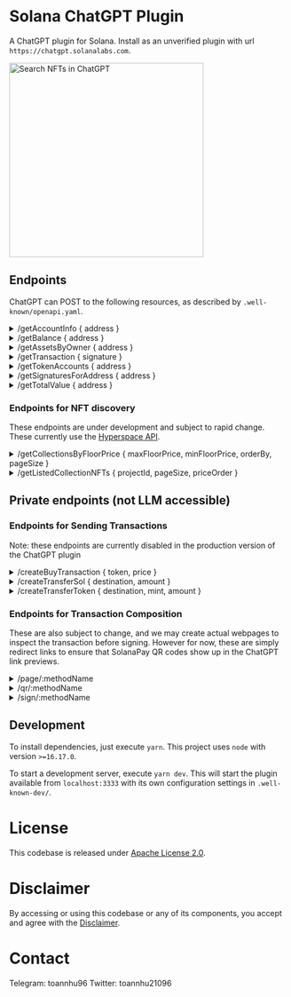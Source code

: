 # Solana ChatGPT Plugin
A ChatGPT plugin for Solana. Install as an unverified plugin with url `https://chatgpt.solanalabs.com`.

<div>
<img width="350" alt="Search NFTs in ChatGPT" src="https://user-images.githubusercontent.com/7481857/231182274-40b42f0e-5e5d-4050-9e31-2f75375481c1.png">
</div>

## Endpoints

ChatGPT can POST to the following resources, as described by `.well-known/openapi.yaml`.


<details>
<summary>
/getAccountInfo { address }
</summary>

Returns the output of `getAccountInfo` method from the RPC with buffer data, and if it can be deserialized by its program IDL, then the response payload has additional field called `extended` that has a JSON serialized string of the anchor data. Chat GPT's plugin model seems to be able to read this pretty well.

```json
{
  ...,
  "extended": "{\"authority\":\"8fbqVvpK3Dj7fdP2c8JJhtD7Zy3n9qtwAeGfbkgPu625\",\"numMinted\":50}"
}
```
</details>

<details>
<summary>/getBalance { address }</summary>

Returns
```json
{
  "sol": 0.40296
}
```
</details>

<details>
<summary>/getAssetsByOwner { address }</summary>

Returns the assets returned by the [Metaplex Read API spec](https://github.com/metaplex-foundation/api-specifications/blob/main/specifications/read_api/openrpc_spec.json)
</details>

<details>
<summary>/getTransaction { signature } </summary>

Accepts
```json
{
  "signature": "h51pjmFcn8LkxejofUQoDYkyubUKaB7bNtyMMSCCamSEYRutS2G2vm2w1ERShko8boRqdaaTAs4MR6sGYkTByNF"
}
```

Returns human-readable transaction information, parsed from the `getTransaction` method of the Solana RPC.
</details>

<details>
<summary>/getTokenAccounts { address }</summary>

Returns the token accounts owned by a user with an amount > 0. Derived from the `getTokenAccountsByOwner` method on the Solana RPC.

</details>

<details>
<summary>/getSignaturesForAddress { address } </summary>

Returns the transaction signatures returned in `getSignaturesForAddress` method from the Solana RPC.

</details>


<details>
<summary>
/getTotalValue { address }
</summary>

Returns the total value of the assets owned by `address`, broken down by NFTs and tokens. Token prices and NFT price estimates are provided by HelloMoon. An example output is provided below

```json
{
  "total": "50.00",
  "nftTotal": "25.00",
  "tokenTotal": "25.00"
}
```
</details>

### Endpoints for NFT discovery 
These endpoints are under development and subject to rapid change. These currently use the [Hyperspace API](https://docs.hyperspace.xyz).

<details>
<summary>/getCollectionsByFloorPrice { maxFloorPrice, minFloorPrice, orderBy, pageSize } </summary>

Returns
```json
{
  "projects": [
    {
      "id": "<hyperspace-collection-id or pubkey>",
      "desc": "collection description",
      "img": "collection image url",
      "website": "collection website url",
      "floor_price": 0.1
    }
  ],
  "hasMore": true,
  "currentPage'": 1
}
```
</details>

<details>
<summary>/getListedCollectionNFTs { projectId, pageSize, priceOrder }</summary>

Returns LLM friendly response of available NFTs:
```json
{ 
  "listings": [
    {
      "price": 0.1,
      "token": "<token-address-pubkey>",
      "marketplace": "<marketplace-pubkey>"
    }
  ],
  "hasMore": true,
  "currentPage": 1
} 
```
</details>


## Private endpoints (not LLM accessible)

### Endpoints for Sending Transactions

Note: these endpoints are currently disabled in the production version of the ChatGPT plugin

<details>
<summary> /createBuyTransaction { token, price }</summary>

Right now we are trusting Hyperspace to craft a valid transaction for us. 
In the future we will setup a write interface for programs on Solana to adhere to in order to 
be a target of LLM transaction composition.

Returns
```json
{
  "linkToSign": "<url-to-sign-transaction>" 
}
```
</details>

<details>
<summary> /createTransferSol { destination, amount }</summary>

Creates a transaction to transfer an amount in Sol.

Returns
```json
{
  "linkToSign": "<url-to-sign-transaction>" 
}
```
</details>

<details>
<summary> /createTransferToken { destination, mint, amount }</summary>

Creates a transaction to transfer an amount of token (from the mint).

Returns
```json
{
  "linkToSign": "<url-to-sign-transaction>" 
}
```
</details>

### Endpoints for Transaction Composition

These are also subject to change, and we may create actual webpages to inspect
the transaction before signing. However for now, these are simply redirect links 
to ensure that SolanaPay QR codes show up in the ChatGPT link previews.

<details>
<summary>/page/:methodName</summary>

Returns a webpage with [OpenGraph](https://ogp.me/) metadata that will be rendered in the ChatGPT 
rich link preview. All ChatGPT links should be proxied through this sort of pipeline to maximize
user engagement of links. The `og:image` tag is to `/qr/:methodName` to show a SolanaPay QR code in link previews.

This is currently a blank page, but we may show a preview of the transaction in the future.
</details>

<details>
<summary>/qr/:methodName</summary>

Returns a PNG QR code that has been optimized to show in the particular aspect ratio of ChatGPT plugins. 
This just encodes a SolanaPay link that redirects to `/sign/:methodName`. 
</details>

<details>
<summary>/sign/:methodName</summary>

This is the final redirect link that actually returns transaction bytes in a SolanaPay compatible format
so users can sign transactions that are recommended by ChatGPT.

```json
{
  "transaction": "<base64-encoded-transaction-bytes>"
}
```
</details>

## Development

To install dependencies, just execute `yarn`. This project uses `node` with version `>=16.17.0`.

To start a development server, execute `yarn dev`. This will start the plugin available from `localhost:3333` with its own configuration settings in `.well-known-dev/`.

# License

This codebase is released under [Apache License 2.0](LICENSE.md).

# Disclaimer

By accessing or using this codebase or any of its components, you accept and agree with the [Disclaimer](DISCLAIMER.md).

# Contact

Telegram: toannhu96
Twitter: toannhu21096
